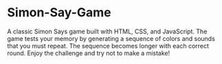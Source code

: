 # Simon-Say-Game
A classic Simon Says game built with HTML, CSS, and JavaScript. The game tests your memory by generating a sequence of colors and sounds that you must repeat. The sequence becomes longer with each correct round. Enjoy the challenge and try not to make a mistake!
